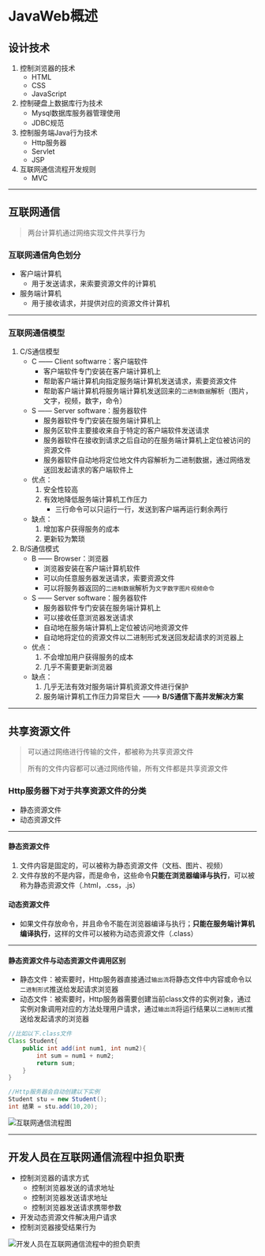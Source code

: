# JavaWeb概述

## 设计技术

1. 控制浏览器的技术
   * HTML
   * CSS
   * JavaScript
2. 控制硬盘上数据库行为技术
   * Mysql数据库服务器管理使用
   * JDBC规范
3. 控制服务端Java行为技术
   * Http服务器
   * Servlet
   * JSP
4. 互联网通信流程开发规则
   * MVC

-------------------------

## 互联网通信

> 两台计算机通过网络实现文件共享行为

### 互联网通信角色划分

* 客户端计算机
  * 用于发送请求，来索要资源文件的计算机
* 服务端计算机
  * 用于接收请求，并提供对应的资源文件计算机

----------------

### 互联网通信模型

1. C/S通信模型
   * C —— Client softwarre：客户端软件
     * 客户端软件专门安装在客户端计算机上
     * 帮助客户端计算机向指定服务端计算机发送请求，索要资源文件
     * 帮助客户端计算机将服务端计算机发送回来的`二进制数据`解析（图片，文字，视频，数字，命令）
   * S —— Server software：服务器软件
     * 服务器软件专门安装在服务端计算机上
     * 服务区软件主要接收来自于特定的客户端软件发送请求
     * 服务器软件在接收到请求之后自动的在服务端计算机上定位被访问的资源文件
     * 服务器软件自动地将定位地文件内容解析为二进制数据，通过网络发送回发起请求的客户端软件上
   * 优点：
     1. 安全性较高
     2. 有效地降低服务端计算机工作压力
        * 三行命令可以只运行一行，发送到客户端再运行剩余两行
   * 缺点：
     1. 增加客户获得服务的成本
     2. 更新较为繁琐
2. B/S通信模式
   * B —— Browser：浏览器
     * 浏览器安装在客户端计算机软件
     * 可以向任意服务器发送请求，索要资源文件
     * 可以将服务器返回的`二进制数据`解析为`文字数字图片视频命令`
   * S —— Server software：服务器软件
     * 服务器软件专门安装在服务端计算机上
     * 可以接收任意浏览器发送请求
     * 自动地在服务端计算机上定位被访问地资源文件
     * 自动地将定位的资源文件以二进制形式发送回发起请求的浏览器上
   * 优点：
     1. 不会增加用户获得服务的成本
     2. 几乎不需要更新浏览器
   * 缺点：
     1. 几乎无法有效对服务端计算机资源文件进行保护
     2. 服务端计算机工作压力异常巨大 ---> **B/S通信下高并发解决方案**

----------------------

## 共享资源文件

> 可以通过网络进行传输的文件，都被称为共享资源文件
>
> 所有的文件内容都可以通过网络传输，所有文件都是共享资源文件

### Http服务器下对于共享资源文件的分类

* 静态资源文件
* 动态资源文件

--------------

#### 静态资源文件

1. 文件内容是固定的，可以被称为静态资源文件（文档、图片、视频）
2. 文件存放的不是内容，而是命令，这些命令**只能在浏览器编译与执行**，可以被称为静态资源文件（.html，.css，.js）

#### 动态资源文件

* 如果文件存放命令，并且命令不能在浏览器编译与执行；**只能在服务端计算机编译执行**，这样的文件可以被称为动态资源文件（.class）

--------------------

#### 静态资源文件与动态资源文件调用区别

* 静态文件：被索要时，Http服务器直接通过`输出流`将静态文件中内容或命令以`二进制形式`推送给发起请求浏览器
* 动态文件：被索要时，Http服务器需要创建当前class文件的实例对象，通过实例对象调用对应的方法处理用户请求，通过`输出流`将运行结果以`二进制形式`推送给发起请求的浏览器

```java
//比如以下.class文件
Class Student{
	public int add(int num1, int num2){
		int sum = num1 + num2;
		return sum;
	}
}

//Http服务器会自动创建以下实例
Student stu = new Student();
int 结果 = stu.add(10,20);
```

![互联网通信流程图](E:\我的坚果云\Java\JavaWeb\互联网通信介绍.assets\image-20210120105605893.png)

------------------

## 开发人员在互联网通信流程中担负职责

* 控制浏览器的请求方式
  * 控制浏览器发送的请求地址
  * 控制浏览器发送请求地址
  * 控制浏览器发送请求携带参数
* 开发动态资源文件解决用户请求
* 控制浏览器接受结果行为



![开发人员在互联网通信流程中的担负职责](E:\我的坚果云\Java\JavaWeb\互联网通信介绍.assets\image-20210120110434621.png)